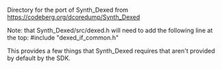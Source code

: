 Directory for the port of Synth_Dexed from https://codeberg.org/dcoredump/Synth_Dexed

Note: that Synth_Dexed/src/dexed.h will need to add the following line at the top:
#include "dexed_if_common.h"

This provides a few things that Synth_Dexed requires that aren't provided by default by the SDK.
